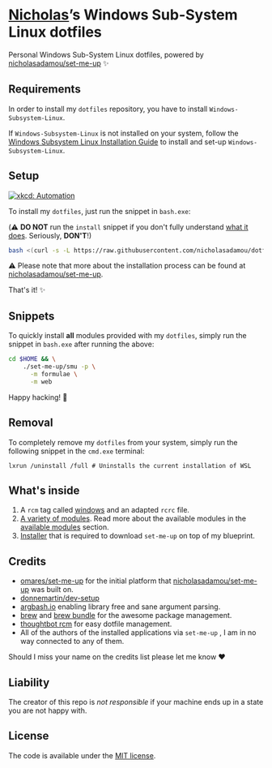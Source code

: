 # [Nicholas](https://github.com/nicholasadamou)’s Windows Sub-System Linux dotfiles

Personal Windows Sub-System Linux dotfiles, powered by [nicholasadamou/set-me-up](https://github.com/nicholasadamou/set-me-up/tree/debian) ✨

## Requirements

In order to install my `dotfiles` repository, you have to install `Windows-Subsystem-Linux`.

If `Windows-Subsystem-Linux` is not installed on your system, follow the [Windows Subsystem Linux Installation Guide](https://msdn.microsoft.com/en-us/commandline/wsl/install-win10#) to install and set-up `Windows-Subsystem-Linux`.

## Setup

[![xkcd: Automation](http://imgs.xkcd.com/comics/automation.png)](http://xkcd.com/1319/)

To install my `dotfiles`, just run the snippet in `bash.exe`:

(⚠️ **DO NOT** run the `install` snippet if you don't fully
understand [what it does](.dotfiles/modules/install.sh). Seriously, **DON'T**!)

```bash
bash <(curl -s -L https://raw.githubusercontent.com/nicholasadamou/dotfiles/windows/.dotfiles/modules/install.sh)
```

⚠️ Please note that more about the installation process can be found at [nicholasadamou/set-me-up](https://github.com/nicholasadamou/set-me-up/tree/debian).

That's it! ✨

## Snippets

To quickly install **all** modules provided with my `dotfiles`, simply run the snippet in `bash.exe` after running the above:

```bash
cd $HOME && \
    ./set-me-up/smu -p \
      -m formulae \
      -m web
 ```
 
 Happy hacking! 🚀

## Removal

To completely remove my `dotfiles` from your system, simply
run the following snippet in the `cmd.exe` terminal:

`lxrun /uninstall /full # Uninstalls the current installation of WSL`

## What's inside

1.  A `rcm` tag called [windows](.dotfiles/tag-windows) and an adapted `rcrc` file.
2.  [A variety of modules](https://github.com/nicholasadamou/set-me-up/tree/debian/.dotfiles/modules). Read more about the available modules in the [available modules](https://github.com/nicholasadamou/set-me-up/tree/debian#available-modules) section.
3.  [Installer](.dotfiles/modules/install.sh) that is required to download `set-me-up` on top of my blueprint.

## Credits

-   [omares/set-me-up](https://github.com/omares/set-me-up) for the initial platform that [nicholasadamou/set-me-up](https://github.com/nicholasadamou/set-me-up/tree/debian) was built on.
-   [donnemartin/dev-setup](https://github.com/donnemartin/dev-setup)
-   [argbash.io](https://argbash.io/) enabling library free and sane argument parsing.
-   [brew](https://brew.sh/) and [brew bundle](https://github.com/Homebrew/homebrew-bundle) for the awesome package management.
-   [thoughtbot rcm](https://github.com/thoughtbot/rcm) for easy dotfile management.
-   All of the authors of the installed applications via `set-me-up` , I am in no way connected to any of them.

Should I miss your name on the credits list please let me know :heart:

## Liability

The creator of this repo is _not responsible_ if your machine ends up in a state you are not happy with.

## License

The code is available under the [MIT license](LICENSE.txt).
